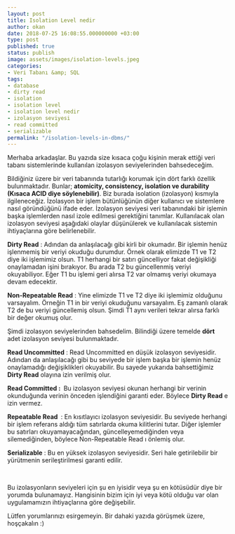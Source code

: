 ```yaml
---
layout: post
title: Isolation Level nedir
author: okan
date: 2018-07-25 16:08:55.000000000 +03:00
type: post
published: true
status: publish
image: assets/images/isolation-levels.jpeg
categories:
- Veri Tabanı &amp; SQL
tags:
- database
- dirty read
- isolation
- isolation level
- isolation level nedir
- izolasyon seviyesi
- read committed
- serializable
permalink: "/isolation-levels-in-dbms/"
---
```

Merhaba arkadaşlar. Bu yazıda size kısaca çoğu kişinin merak ettiği veri tabanı sistemlerinde kullanılan izolasyon seviyelerinden bahsedeceğim.

Bildiğiniz üzere bir veri tabanında tutarlığı korumak için dört farklı özellik bulunmaktadır. Bunlar; **atomicity, consistency, isolation ve durability (**Kısaca **ACID** diye söylenebilir**)**. Biz burada isolation (izolasyon) kısmıyla ilgileneceğiz. İzolasyon bir işlem bütünlüğünün diğer kullanıcı ve sistemlere nasıl göründüğünü ifade eder. İzolasyon seviyesi veri tabanındaki bir işlemin başka işlemlerden nasıl izole edilmesi gerektiğini tanımlar. Kullanılacak olan izolasyon seviyesi aşağıdaki olaylar düşünülerek ve kullanılacak sistemin ihtiyaçlarına göre belirlenebilir.

**Dirty Read** : Adından da anlaşılacağı gibi kirli bir okumadır. Bir işlemin henüz işlenmemiş bir veriyi okuduğu durumdur. Örnek olarak elimizde T1 ve T2 diye iki işlemimiz olsun. T1 herhangi bir satırı güncelliyor fakat değişikliği onaylamadan işini bırakıyor. Bu arada T2 bu güncellenmiş veriyi okuyabiliyor. Eğer T1 bu işlemi geri alırsa T2 var olmamış veriyi okumaya devam edecektir.

**Non-Repeatable Read** : Yine elimizde T1 ve T2 diye iki işlemimiz olduğunu varsayalım. Örneğin T1 in bir veriyi okuduğunu varsayalım. Eş zamanlı olarak T2 de bu veriyi güncellemiş olsun. Şimdi T1 aynı verileri tekrar alırsa farklı bir değer okumuş olur.

Şimdi izolasyon seviyelerinden bahsedelim. Bilindiği üzere temelde **dört** adet izolasyon seviyesi bulunmaktadır.

**Read Uncommitted** : Read Uncommitted en düşük izolasyon seviyesidir. Adından da anlaşılacağı gibi bu seviyede bir işlem başka bir işlemin henüz onaylamadığı değişiklikleri okuyabilir. Bu sayede yukarıda bahsettiğimiz **Dirty Read** olayına izin verilmiş olur.

**Read Committed :&nbsp;** Bu izolasyon seviyesi okunan herhangi bir verinin okunduğunda verinin önceden işlendiğini garanti eder. Böylece **Dirty Read** e izin vermez.

**Repeatable Read&nbsp;** : En kısıtlayıcı izolasyon seviyesidir. Bu seviyede herhangi bir işlem referans aldığı tüm satırlarda okuma kilitlerini tutar. Diğer işlemler bu satırları okuyamayacağından, güncelleyemediğinden veya silemediğinden, böylece Non-Repeatable Read ı önlemiş olur.

**Serializable** :&nbsp;Bu en yüksek izolasyon seviyesidir. Seri hale getirilebilir bir yürütmenin serileştirilmesi garanti edilir.

&nbsp;

Bu izolasyonların seviyeleri için şu en iyisidir veya şu en kötüsüdür diye bir yorumda bulunamayız. Hangisinin bizim için iyi veya kötü olduğu var olan uygulamamızın ihtiyaçlarına göre değişebilir.

Lütfen yorumlarınızı esirgemeyin. Bir dahaki yazıda görüşmek üzere, hoşçakalın :)

